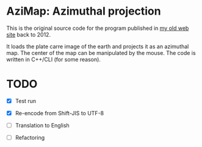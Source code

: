 # AziMap: Azimuthal projection

This is the original source code for the program published in [my old web site](https://sites.google.com/site/somedayuniverse/contents/azimuthal-projection) back to 2012.

It loads the plate carre image of the earth and projects it as an azimuthal map. The center of the map can be manipulated by the mouse.
The code is written in C++/CLI (for some reason).

# TODO

- [x] Test run
- [x] Re-encode from Shift-JIS to UTF-8
- [ ] Translation to English
- [ ] Refactoring

